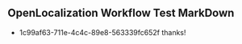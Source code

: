 ## OpenLocalization Workflow Test MarkDown
* 1c99af63-711e-4c4c-89e8-563339fc652f 
thanks!<!--HONumber=Mar16_HO1-->
